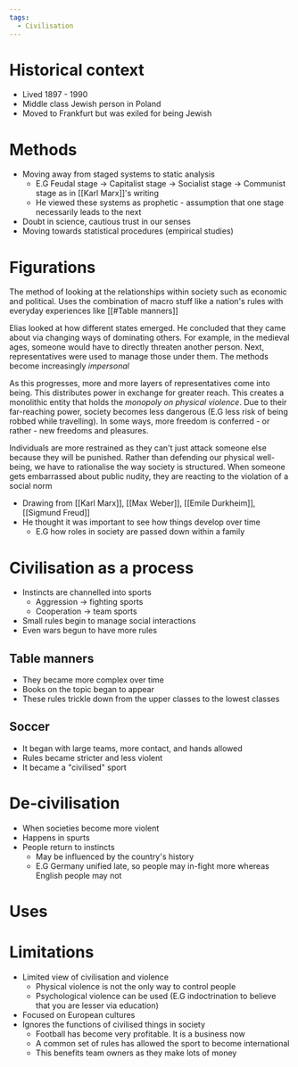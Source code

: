 ```yaml
---
tags: 
  - Civilisation
---
```


# Historical context
- Lived 1897 - 1990
- Middle class Jewish person in Poland
- Moved to Frankfurt but was exiled for being Jewish

# Methods
- Moving away from staged systems to static analysis
	- E.G Feudal stage -> Capitalist stage -> Socialist stage -> Communist stage as in [[Karl Marx]]'s writing
	- He viewed these systems as prophetic - assumption that one stage necessarily leads to the next
- Doubt in science, cautious trust in our senses
- Moving towards statistical procedures (empirical studies)

# Figurations
The method of looking at the relationships within society such as economic and political. Uses the combination of macro stuff like a nation's rules with everyday experiences like [[#Table manners]]

Elias looked at how different states emerged. He concluded that they came about via changing ways of dominating others. For example, in the medieval ages, someone would have to directly threaten another person. Next, representatives were used to manage those under them. The methods become increasingly *impersonal*

As this progresses, more and more layers of representatives come into being. This distributes power in exchange for greater reach. This creates a monolithic entity that holds the *monopoly on physical violence*. Due to their far-reaching power, society becomes less dangerous (E.G less risk of being robbed while travelling). In some ways, more freedom is conferred - or rather - new freedoms and pleasures.

Individuals are more restrained as they can't just attack someone else because they will be punished. Rather than defending our physical well-being, we have to rationalise the way society is structured. When someone gets embarrassed about public nudity, they are reacting to the violation of a social norm

- Drawing from [[Karl Marx]], [[Max Weber]], [[Emile Durkheim]], [[Sigmund Freud]]
- He thought it was important to see how things develop over time 
	- E.G how roles in society are passed down within a family

# Civilisation as a process
- Instincts are channelled into sports
	- Aggression -> fighting sports
	- Cooperation -> team sports
- Small rules begin to manage social interactions
- Even wars begun to have more rules

## Table manners
- They became more complex over time
- Books on the topic began to appear
- These rules trickle down from the upper classes to the lowest classes

## Soccer
- It began with large teams, more contact, and hands allowed
- Rules became stricter and less violent
- It became a "civilised" sport

# De-civilisation
- When societies become more violent
- Happens in spurts
- People return to instincts
	- May be influenced by the country's history
	- E.G Germany unified late, so people may in-fight more whereas English people may not

# Uses

# Limitations
- Limited view of civilisation and violence
	- Physical violence is not the only way to control people
	- Psychological violence can be used (E.G indoctrination to believe that you are lesser via education)
- Focused on European cultures
- Ignores the functions of civilised things in society
	- Football has become very profitable. It is a business now
	- A common set of rules has allowed the sport to become international
	- This benefits team owners as they make lots of money